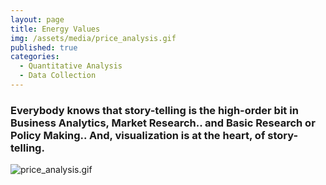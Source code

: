 ```yaml
---
layout: page
title: Energy Values
img: /assets/media/price_analysis.gif
published: true
categories:
  - Quantitative Analysis
  - Data Collection
---
```

### Everybody knows that story-telling is the high-order bit in Business Analytics, Market Research.. and Basic Research or Policy Making.. And, visualization is at the heart, of story-telling. 



![price_analysis.gif]({{site.baseurl}}/assets/media/price_analysis.gif)
